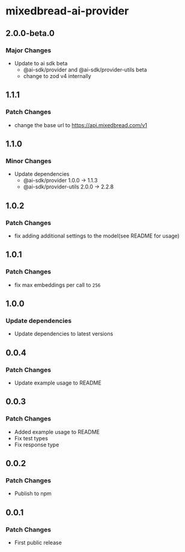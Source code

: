 # mixedbread-ai-provider

## 2.0.0-beta.0

### Major Changes

- Update to ai sdk beta
  - @ai-sdk/provider and @ai-sdk/provider-utils beta
  - change to zod v4 internally

## 1.1.1

### Patch Changes

- change the base url to https://api.mixedbread.com/v1

## 1.1.0

### Minor Changes

- Update dependencies
  - @ai-sdk/provider 1.0.0 → 1.1.3
  - @ai-sdk/provider-utils 2.0.0 → 2.2.8

## 1.0.2

### Patch Changes

- fix adding additional settings to the model(see README for usage)

## 1.0.1

### Patch Changes

- fix max embeddings per call to `256`

## 1.0.0

### Update dependencies

- Update dependencies to latest versions

## 0.0.4

### Patch Changes

- Update example usage to README

## 0.0.3

### Patch Changes

- Added example usage to README
- Fix test types
- Fix response type

## 0.0.2

### Patch Changes

- Publish to npm

## 0.0.1

### Patch Changes

- First public release
